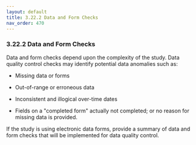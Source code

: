 ```yaml
---
layout: default
title: 3.22.2 Data and Form Checks
nav_order: 470
---
```


### 3.22.2 Data and Form Checks

Data and form checks depend upon the complexity of the study. Data
quality control checks may identify potential data anomalies such as:

-   Missing data or forms

-   Out-of-range or erroneous data

-   Inconsistent and illogical over-time dates

-   Fields on a \"completed form\" actually not completed; or no reason
    for missing data is provided.

If the study is using electronic data forms, provide a summary of data
and form checks that will be implemented for data quality control.

